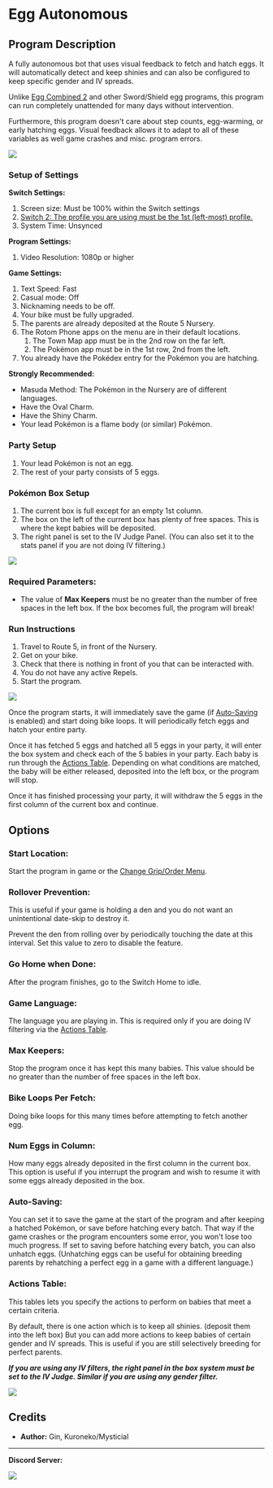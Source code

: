 # Egg Autonomous

## Program Description

A fully autonomous bot that uses visual feedback to fetch and hatch eggs. It will automatically detect and keep shinies and can also be configured to keep specific gender and IV spreads.

Unlike [Egg Combined 2](EggCombined2.md) and other Sword/Shield egg programs, this program can run completely unattended for many days without intervention.

Furthermore, this program doesn't care about step counts, egg-warming, or early hatching eggs. Visual feedback allows it to adapt to all of these variables as well game crashes and misc. program errors.

<img src="../images/EggAutonomous-0.png">

### Setup of Settings

**Switch Settings:**
1. Screen size: Must be 100% within the Switch settings
2. [Switch 2: The profile you are using must be the 1st (left-most) profile.](/Wiki/Programs/NintendoSwitch/Switch2Notes.md#resetting-a-game-moves-the-cursor-to-the-1st-user-profile)
3. System Time: Unsynced

**Program Settings:**
1. Video Resolution: 1080p or higher

**Game Settings:**
1. Text Speed: Fast
2. Casual mode: Off
3. Nicknaming needs to be off.
4. Your bike must be fully upgraded.
5. The parents are already deposited at the Route 5 Nursery.
6. The Rotom Phone apps on the menu are in their default locations.
   1. The Town Map app must be in the 2nd row on the far left.
   2. The Pokémon app must be in the 1st row, 2nd from the left.
7. You already have the Pokédex entry for the Pokémon you are hatching.

**Strongly Recommended:**
- Masuda Method: The Pokémon in the Nursery are of different languages.
- Have the Oval Charm.
- Have the Shiny Charm.
- Your lead Pokémon is a flame body (or similar) Pokémon.

### Party Setup

1. Your lead Pokémon is not an egg.
2. The rest of your party consists of 5 eggs.

### Pokémon Box Setup

1. The current box is full except for an empty 1st column.
2. The box on the left of the current box has plenty of free spaces. This is where the kept babies will be deposited.
3. The right panel is set to the IV Judge Panel. (You can also set it to the stats panel if you are not doing IV filtering.)

<img src="../images/EggAutonomous-1.png">

### Required Parameters:

- The value of **Max Keepers** must be no greater than the number of free spaces in the left box. If the box becomes full, the program will break!

### Run Instructions

1. Travel to Route 5, in front of the Nursery.
2. Get on your bike.
3. Check that there is nothing in front of you that can be interacted with.
4. You do not have any active Repels.
5. Start the program.

<img src="../images/EggAutonomous-2.png">

Once the program starts, it will immediately save the game (if [Auto-Saving](#auto-saving) is enabled) and start doing bike loops. It will periodically fetch eggs and hatch your entire party.

Once it has fetched 5 eggs and hatched all 5 eggs in your party, it will enter the box system and check each of the 5 babies in your party. Each baby is run through the [Actions Table](#actions-table). Depending on what conditions are matched, the baby will be either released, deposited into the left box, or the program will stop.

Once it has finished processing your party, it will withdraw the 5 eggs in the first column of the current box and continue.


## Options

### Start Location:

Start the program in game or the [Change Grip/Order Menu](https://github.com/PokemonAutomation/Microcontroller/blob/master/Wiki/Programs/NintendoSwitch/ChangeGripOrderMenu.md).

### Rollover Prevention:

This is useful if your game is holding a den and you do not want an unintentional date-skip to destroy it.

Prevent the den from rolling over by periodically touching the date at this interval. Set this value to zero to disable the feature.

### Go Home when Done:

After the program finishes, go to the Switch Home to idle.

### Game Language:

The language you are playing in. This is required only if you are doing IV filtering via the [Actions Table](#actions-table).

### Max Keepers:

Stop the program once it has kept this many babies. This value should be no greater than the number of free spaces in the left box.

### Bike Loops Per Fetch:

Doing bike loops for this many times before attempting to fetch another egg.

### Num Eggs in Column:

How many eggs already deposited in the first column in the current box.
This option is useful if you interrupt the program and wish to resume it with some eggs already deposited in the box.

### Auto-Saving:

You can set it to save the game at the start of the program and after keeping a hatched Pokémon, or save before hatching every batch.
That way if the game crashes or the program encounters some error, you won't lose too much progress.
If set to saving before hatching every batch, you can also unhatch eggs. (Unhatching eggs can be useful for obtaining breeding parents by rehatching a perfect egg in a game with a different language.)

### Actions Table:

This tables lets you specify the actions to perform on babies that meet a certain criteria.

By default, there is one action which is to keep all shinies. (deposit them into the left box)
But you can add more actions to keep babies of certain gender and IV spreads. This is useful if you are still selectively breeding for perfect parents.

***If you are using any IV filters, the right panel in the box system must be set to the IV Judge. Similar if you are using any gender filter.***

<img src="../images/EggAutonomous-3.png">


## Credits

- **Author:** Gin, Kuroneko/Mysticial



<hr>

**Discord Server:** 

[<img src="https://canary.discordapp.com/api/guilds/695809740428673034/widget.png?style=banner2">](https://discord.gg/cQ4gWxN)

